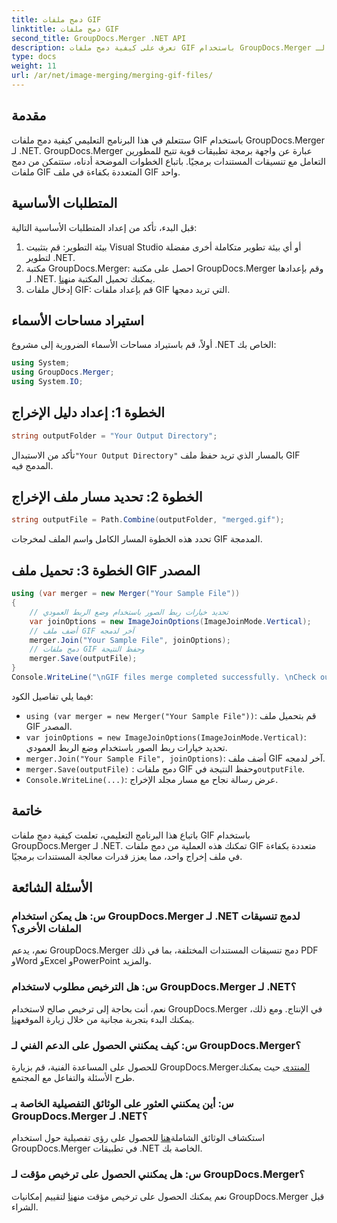 ```yaml
---
title: دمج ملفات GIF
linktitle: دمج ملفات GIF
second_title: GroupDocs.Merger .NET API
description: تعرف على كيفية دمج ملفات GIF باستخدام GroupDocs.Merger لـ .NET. قم بدمج ملفات GIF متعددة برمجيًا مع تعليمات خطوة بخطوة.
type: docs
weight: 11
url: /ar/net/image-merging/merging-gif-files/
---
```

## مقدمة
ستتعلم في هذا البرنامج التعليمي كيفية دمج ملفات GIF باستخدام GroupDocs.Merger لـ .NET. GroupDocs.Merger عبارة عن واجهة برمجة تطبيقات قوية تتيح للمطورين التعامل مع تنسيقات المستندات برمجيًا. باتباع الخطوات الموضحة أدناه، ستتمكن من دمج ملفات GIF المتعددة بكفاءة في ملف GIF واحد.
## المتطلبات الأساسية
قبل البدء، تأكد من إعداد المتطلبات الأساسية التالية:
1. بيئة التطوير: قم بتثبيت Visual Studio أو أي بيئة تطوير متكاملة أخرى مفضلة لتطوير .NET.
2.  مكتبة GroupDocs.Merger: احصل على مكتبة GroupDocs.Merger وقم بإعدادها لـ .NET. يمكنك تحميل المكتبة من[هنا](https://releases.groupdocs.com/merger/net/).
3. إدخال ملفات GIF: قم بإعداد ملفات GIF التي تريد دمجها.

## استيراد مساحات الأسماء
أولاً، قم باستيراد مساحات الأسماء الضرورية إلى مشروع .NET الخاص بك:
```csharp
using System; 
using GroupDocs.Merger;
using System.IO;
```
## الخطوة 1: إعداد دليل الإخراج
```csharp
string outputFolder = "Your Output Directory";
```
 تأكد من الاستبدال`"Your Output Directory"` بالمسار الذي تريد حفظ ملف GIF المدمج فيه.
## الخطوة 2: تحديد مسار ملف الإخراج
```csharp
string outputFile = Path.Combine(outputFolder, "merged.gif");
```
تحدد هذه الخطوة المسار الكامل واسم الملف لمخرجات GIF المدمجة.
## الخطوة 3: تحميل ملف GIF المصدر
```csharp
using (var merger = new Merger("Your Sample File"))
{
    // تحديد خيارات ربط الصور باستخدام وضع الربط العمودي
    var joinOptions = new ImageJoinOptions(ImageJoinMode.Vertical);
    // أضف ملف GIF آخر لدمجه
    merger.Join("Your Sample File", joinOptions);
    // دمج ملفات GIF وحفظ النتيجة
    merger.Save(outputFile);
}
Console.WriteLine("\nGIF files merge completed successfully. \nCheck output in {0}", outputFolder);
```
فيما يلي تفاصيل الكود:
- `using (var merger = new Merger("Your Sample File"))`: قم بتحميل ملف GIF المصدر.
- `var joinOptions = new ImageJoinOptions(ImageJoinMode.Vertical)`: تحديد خيارات ربط الصور باستخدام وضع الربط العمودي.
- `merger.Join("Your Sample File", joinOptions)`: أضف ملف GIF آخر لدمجه.
- `merger.Save(outputFile)` : دمج ملفات GIF وحفظ النتيجة في`outputFile`.
- `Console.WriteLine(...)`: عرض رسالة نجاح مع مسار مجلد الإخراج.

## خاتمة
باتباع هذا البرنامج التعليمي، تعلمت كيفية دمج ملفات GIF باستخدام GroupDocs.Merger لـ .NET. تمكنك هذه العملية من دمج ملفات GIF متعددة بكفاءة في ملف إخراج واحد، مما يعزز قدرات معالجة المستندات برمجيًا.

## الأسئلة الشائعة
### س: هل يمكن استخدام GroupDocs.Merger لـ .NET لدمج تنسيقات الملفات الأخرى؟
نعم، يدعم GroupDocs.Merger دمج تنسيقات المستندات المختلفة، بما في ذلك PDF وWord وExcel وPowerPoint والمزيد.
### س: هل الترخيص مطلوب لاستخدام GroupDocs.Merger لـ .NET؟
 نعم، أنت بحاجة إلى ترخيص صالح لاستخدام GroupDocs.Merger في الإنتاج. ومع ذلك، يمكنك البدء بتجربة مجانية من خلال زيارة الموقع[هنا](https://releases.groupdocs.com/).
### س: كيف يمكنني الحصول على الدعم الفني لـ GroupDocs.Merger؟
 للحصول على المساعدة الفنية، قم بزيارة GroupDocs.Merger[المنتدى](https://forum.groupdocs.com/c/merger/32) حيث يمكنك طرح الأسئلة والتفاعل مع المجتمع.
### س: أين يمكنني العثور على الوثائق التفصيلية الخاصة بـ GroupDocs.Merger لـ .NET؟
 استكشاف الوثائق الشاملة[هنا](https://reference.groupdocs.com/merger/net/) للحصول على رؤى تفصيلية حول استخدام GroupDocs.Merger في تطبيقات .NET الخاصة بك.
### س: هل يمكنني الحصول على ترخيص مؤقت لـ GroupDocs.Merger؟
 نعم يمكنك الحصول على ترخيص مؤقت من[هنا](https://purchase.groupdocs.com/temporary-license/) لتقييم إمكانيات GroupDocs.Merger قبل الشراء.